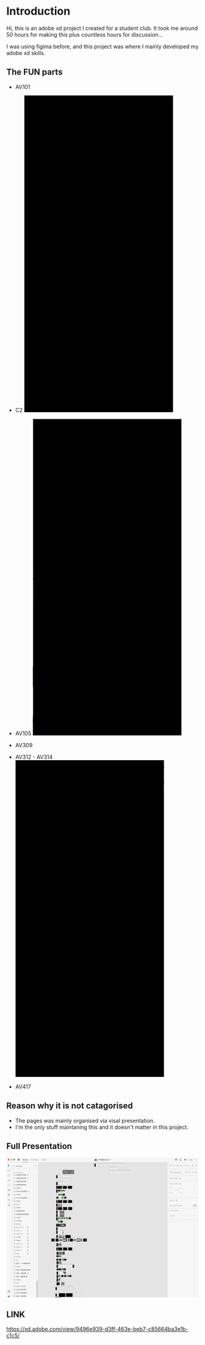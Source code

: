 # Introduction
Hi, this is an adobe xd project I created for a student club. It took me around 50 hours for making this plus countless hours for discussion...


I was using figima before, and this project was where I mainly developed my adobe xd skills.


## The FUN parts
* AV101
* C2
![Image](100.gif)
* AV105
![Image](200.gif)
* AV309
* AV312 - AV314
![Image](300.gif)

* AV417

## Reason why it is not catagorised
* The pages was mainly organised via visal presentation.
* I'm the only stuff maintaning this and it doesn't matter in this project.


## Full Presentation
![Image](full.png)

## LINK
https://xd.adobe.com/view/9496e939-d3ff-463e-beb7-c85664ba3e1b-c1c5/ 
